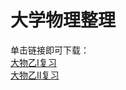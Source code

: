 # 大学物理整理
单击链接即可下载：<br>
[大物乙I复习](assets/大物/大物乙I复习.pdf)<br>
[大物乙II复习](assets/大物/面向历年卷的大物乙复习总结.pdf)<br>
